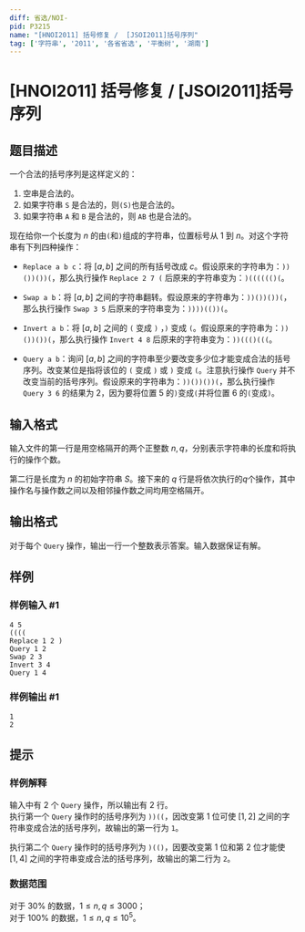 ```yaml
---
diff: 省选/NOI-
pid: P3215
name: "[HNOI2011] 括号修复 /  [JSOI2011]括号序列"
tag: ['字符串', '2011', '各省省选', '平衡树', '湖南']
---
```

# [HNOI2011] 括号修复 /  [JSOI2011]括号序列
## 题目描述

一个合法的括号序列是这样定义的：

1.    空串是合法的。
2.    如果字符串 `S` 是合法的，则`(S)`也是合法的。
3.    如果字符串 `A` 和 `B` 是合法的，则 `AB` 也是合法的。

现在给你一个长度为 $n$ 的由`(`和`)`组成的字符串，位置标号从 $1$ 到 $n$。对这个字符串有下列四种操作：


-  `Replace a b c`：将 $[a,b]$ 之间的所有括号改成 $c$。假设原来的字符串为：`))())())(`，那么执行操作 `Replace 2 7 (`  后原来的字符串变为：`)(((((()(`。

-  `Swap a b`：将 $[a,b]$ 之间的字符串翻转。假设原来的字符串为：`))())())(`，那么执行操作 `Swap 3 5` 后原来的字符串变为：`))))(())(`。

-  `Invert a b`：将 $[a,b]$ 之间的 `(` 变成 `)` ，`)` 变成 `(`。假设原来的字符串为：`))())())(`，那么执行操作 `Invert 4 8` 后原来的字符串变为：`))((()(((`。

-  `Query a b`：询问 $[a,b]$ 之间的字符串至少要改变多少位才能变成合法的括号序列。改变某位是指将该位的 `(` 变成 `)` 或 `)` 变成 `(`。注意执行操作 `Query` 并不改变当前的括号序列。假设原来的字符串为：`))())())(`，那么执行操作 `Query 3 6` 的结果为 $2$，因为要将位置 $5$ 的`)`变成`(`并将位置 $6$ 的`(`变成`)`。

## 输入格式

输入文件的第一行是用空格隔开的两个正整数 $n,q$，分别表示字符串的长度和将执行的操作个数。  

第二行是长度为 $n$ 的初始字符串 $S$。接下来的 $q$ 行是将依次执行的$q$个操作，其中操作名与操作数之间以及相邻操作数之间均用空格隔开。

## 输出格式

对于每个 `Query` 操作，输出一行一个整数表示答案。输入数据保证有解。
## 样例

### 样例输入 #1
```
4 5
((((
Replace 1 2 )
Query 1 2
Swap 2 3
Invert 3 4
Query 1 4
```
### 样例输出 #1
```
1
2

```
## 提示

### 样例解释

输入中有 $2$ 个 `Query` 操作，所以输出有 $2$ 行。   
执行第一个 `Query` 操作时的括号序列为 `))((`，因改变第 $1$ 位可使 $[1,2]$ 之间的字符串变成合法的括号序列，故输出的第一行为 `1`。  

执行第二个 `Query` 操作时的括号序列为 `)(()`，因要改变第 $1$ 位和第 $2$ 位才能使 $[1,4]$ 之间的字符串变成合法的括号序列，故输出的第二行为 `2`。

### 数据范围

对于 $30\%$ 的数据，$1\le n,q \le 3000$；   
对于 $100\%$ 的数据，$1\le n,q \le 10^5$。
